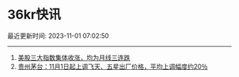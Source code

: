 # 36kr快讯

最近更新时间: 2023-11-01 07:02:50

--- 
1. [美股三大指数集体收涨，均为月线三连跌](https://www.36kr.com/newsflashes/2498856634652549) 
2. [贵州茅台：11月1日起上调飞天、五星出厂价格，平均上调幅度约20％](https://www.36kr.com/newsflashes/2498488727361666) 
